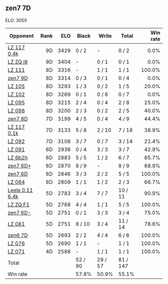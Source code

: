 ## zen7 7D ##

ELO: 3050

Opponent | Rank | ELO | Black | Write | Total | Win rate
---------|-----:|----:|-------|-------|-------|-------:
[LZ 117 0.4k](LZ%20117%200.4k.md) | 9D | 3429 | 0 / 2 | - | 0 / 2 | 0.0%
[LZ ZQ i8](LZ%20ZQ%20i8.md) | 9D | 3404 | - | 0 / 1 | 0 / 1 | 0.0%
[LZ 111](LZ%20111.md) | 8D | 3316 | - | 1 / 1 | 1 / 1 | 100.0%
[zen7 9D](zen7%209D.md) | 8D | 3314 | 0 / 3 | 0 / 1 | 0 / 4 | 0.0%
[LZ 105](LZ%20105.md) | 8D | 3293 | 1 / 3 | 0 / 2 | 1 / 5 | 20.0%
[LZ 102](LZ%20102.md) | 8D | 3269 | 0 / 1 | 0 / 6 | 0 / 7 | 0.0%
[LZ 095](LZ%20095.md) | 8D | 3215 | 2 / 4 | 0 / 4 | 2 / 8 | 25.0%
[LZ 098](LZ%20098.md) | 8D | 3200 | 2 / 3 | 0 / 2 | 2 / 5 | 40.0%
[zen7 8D](zen7%208D.md) | 7D | 3199 | 4 / 5 | 0 / 4 | 4 / 9 | 44.4%
[LZ 117 0.1k](LZ%20117%200.1k.md) | 7D | 3133 | 5 / 8 | 2 / 10 | 7 / 18 | 38.9%
[LZ 092](LZ%20092.md) | 7D | 3108 | 3 / 7 | 0 / 7 | 3 / 14 | 21.4%
[LZ 091](LZ%20091.md) | 6D | 2936 | 0 / 4 | 3 / 3 | 3 / 7 | 42.9%
[LZ 6b2h](LZ%206b2h.md) | 6D | 2883 | 5 / 5 | 1 / 2 | 6 / 7 | 85.7%
[zen7 6D+](zen7%206D+.md) | 6D | 2870 | 8 / 9 | - | 8 / 9 | 88.9%
[zen7 6D](zen7%206D.md) | 6D | 2846 | 3 / 3 | 2 / 2 | 5 / 5 | 100.0%
[LZ 084](LZ%20084.md) | 6D | 2809 | 1 / 1 | 1 / 2 | 2 / 3 | 66.7%
[Leela 0.11 6.4k](Leela%200.11%206.4k.md) | 5D | 2783 | 3 / 4 | 7 / 7 | 10 / 11 | 90.9%
[LZ ZQ F1](LZ%20ZQ%20F1.md) | 5D | 2768 | 4 / 4 | 1 / 1 | 5 / 5 | 100.0%
[zen7 6D-](zen7%206D-.md) | 5D | 2751 | 0 / 1 | 3 / 3 | 3 / 4 | 75.0%
[LZ 081](LZ%20081.md) | 5D | 2751 | 8 / 10 | 3 / 4 | 11 / 14 | 78.6%
[zen6 7D](zen6%207D.md) | 5D | 2693 | 2 / 2 | 4 / 4 | 6 / 6 | 100.0%
[LZ 076](LZ%20076.md) | 5D | 2690 | 1 / 1 | - | 1 / 1 | 100.0%
[LZ 071](LZ%20071.md) | 4D | 2588 | - | 1 / 1 | 1 / 1 | 100.0%
Total | | | 52 / 90 | 29 / 57 | 81 / 147 | 
Win rate| | | 57.8% | 50.9% | 55.1% | 
